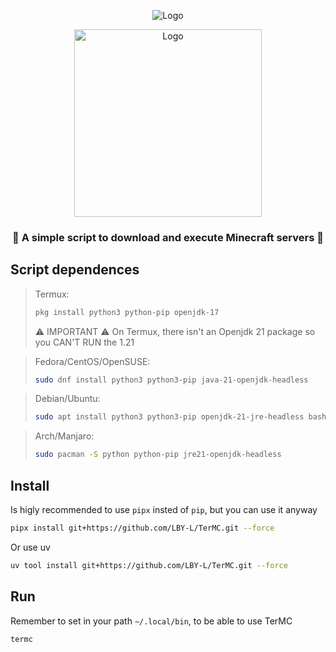 <p align="center"><img src="https://github.com/user-attachments/assets/d1e83521-796f-4d0d-9ec4-9d4e16dee37b" alt="Logo"/></p>
<p align="center"><a href="https://github.com/LBY-L/TerMC"><img src="https://github.com/user-attachments/assets/a90c8c78-f223-4922-90f8-c6cb5b049722" alt="Logo" height="300", width="300"/></a></p>

<h3 align="center">🎇 A simple script to download and execute Minecraft servers 🎇</h3>


## Script dependences

> Termux:
> ```bash
> pkg install python3 python-pip openjdk-17
> ```
> ⚠️ IMPORTANT ⚠️ On Termux, there isn't an Openjdk 21 package so you CAN'T RUN the 1.21

> Fedora/CentOS/OpenSUSE:
> ```bash
> sudo dnf install python3 python3-pip java-21-openjdk-headless
> ```

> Debian/Ubuntu:
> ```bash
> sudo apt install python3 python3-pip openjdk-21-jre-headless bash
> ```

> Arch/Manjaro:
> ```bash
> sudo pacman -S python python-pip jre21-openjdk-headless
> ```

## Install
Is higly recommended to use `pipx` insted of `pip`, but you can use it anyway
```bash
pipx install git+https://github.com/LBY-L/TerMC.git --force
```
Or use uv
```bash
uv tool install git+https://github.com/LBY-L/TerMC.git --force
```
## Run
Remember to set in your path `~/.local/bin`, to be able to use TerMC
```bash
termc
```
